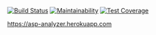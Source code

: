 [![Build Status](https://travis-ci.org/aspov/php-project-lvl3.svg?branch=master)](https://travis-ci.org/aspov/php-project-lvl3)
[![Maintainability](https://api.codeclimate.com/v1/badges/bb4a8cc1c4e7e8f4ba0d/maintainability)](https://codeclimate.com/github/aspov/php-project-lvl3/maintainability)
[![Test Coverage](https://api.codeclimate.com/v1/badges/bb4a8cc1c4e7e8f4ba0d/test_coverage)](https://codeclimate.com/github/aspov/php-project-lvl3/test_coverage)

https://asp-analyzer.herokuapp.com
